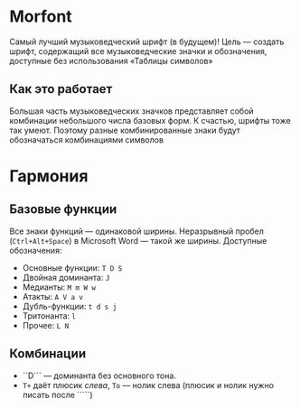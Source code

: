 # Morfont
Самый лучший музыковедческий шрифт (в будущем)!
Цель — создать шрифт, содержащий все музыковедческие значки и обозначения, доступные без использования «Таблицы символов»

## Как это работает
Большая часть музыковедческих значков представляет собой комбинации небольшого числа базовых форм. К счастью, шрифты тоже так умеют. Поэтому разные комбинированные знаки будут обозначаться комбинациями символов

# Гармония
## Базовые функции
Все знаки функций — одинаковой ширины. Неразрывный пробел (`Ctrl+Alt+Space`) в Microsoft Word — такой же ширины.
Доступные обозначения:

* Основные функции: `T D S`
* Двойная доминанта: `J`
* Медианты: `M m W w`
* Атакты: `A V a v`
* Дубль-функции: `t d s j`
* Тритонанта: `l`
* Прочее: `L N`

## Комбинации
* ``D``` — доминанта без основного тона.
* `T+` даёт плюсик *слева*, `To` — нолик слева (плюсик и нолик нужно писать после `````)